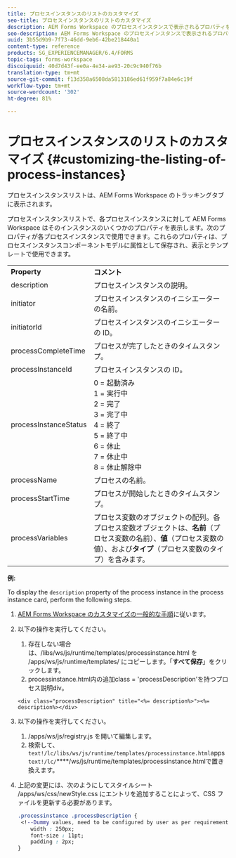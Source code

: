 ```yaml
---
title: プロセスインスタンスのリストのカスタマイズ
seo-title: プロセスインスタンスのリストのカスタマイズ
description: AEM Forms Workspace のプロセスインスタンスで表示されるプロパティをカスタマイズする方法。
seo-description: AEM Forms Workspace のプロセスインスタンスで表示されるプロパティをカスタマイズする方法。
uuid: 3b55d9b9-7f73-46dd-9eb6-42be218440a1
content-type: reference
products: SG_EXPERIENCEMANAGER/6.4/FORMS
topic-tags: forms-workspace
discoiquuid: 40d7d43f-ee0a-4e34-ae93-20c9c940f76b
translation-type: tm+mt
source-git-commit: f13d358a6508da5813186ed61f959f7a84e6c19f
workflow-type: tm+mt
source-wordcount: '302'
ht-degree: 81%

---
```



# プロセスインスタンスのリストのカスタマイズ {#customizing-the-listing-of-process-instances}

プロセスインスタンスリストは、AEM Forms Workspace のトラッキングタブに表示されます。

プロセスインスタンスリストで、各プロセスインスタンスに対して AEM Forms Workspace はそのインスタンスのいくつかのプロパティを表示します。次のプロパティが各プロセスインスタンスで使用できます。これらのプロパティは、プロセスインスタンスコンポーネントモデルに属性として保存され、表示とテンプレートで使用できます。

<table> 
 <tbody> 
  <tr> 
   <td><strong>Property</strong></td> 
   <td><strong>コメント</strong></td> 
  </tr> 
  <tr> 
   <td>description</td> 
   <td>プロセスインスタンスの説明。</td> 
  </tr> 
  <tr> 
   <td>initiator</td> 
   <td>プロセスインスタンスのイニシエーターの名前。</td> 
  </tr> 
  <tr> 
   <td>initiatorId</td> 
   <td>プロセスインスタンスのイニシエーターの ID。</td> 
  </tr> 
  <tr> 
   <td>processCompleteTime</td> 
   <td>プロセスが完了したときのタイムスタンプ。</td> 
  </tr> 
  <tr> 
   <td>processInstanceId</td> 
   <td>プロセスインスタンスの ID。</td> 
  </tr> 
  <tr> 
   <td>processInstanceStatus</td> 
   <td>0 = 起動済み<br /> 1 = 実行中<br /> 2 = 完了<br /> 3 = 完了中<br /> 4 = 終了<br /> 5 = 終了中<br /> 6 = 休止<br /> 7 = 休止中<br /> 8 = 休止解除中</td> 
  </tr> 
  <tr> 
   <td>processName</td> 
   <td>プロセスの名前。</td> 
  </tr> 
  <tr> 
   <td>processStartTime</td> 
   <td>プロセスが開始したときのタイムスタンプ。</td> 
  </tr> 
  <tr> 
   <td>processVariables</td> 
   <td>プロセス変数のオブジェクトの配列。各プロセス変数オブジェクトは、<strong>名前</strong>（プロセス変数の名前）、<strong>値</strong>（プロセス変数の値）、および<strong>タイプ</strong>（プロセス変数のタイプ）を含みます。</td> 
  </tr> 
 </tbody> 
</table>

**例:**

To display the `description` property of the process instance in the process instance card, perform the following steps.

1. [AEM Forms Workspace のカスタマイズの一般的な手順](/help/forms/using/generic-steps-html-workspace-customization.md)に従います。
1. 以下の操作を実行してください。

   1. 存在しない場合は、/libs/ws/js/runtime/templates/processinstance.html を /apps/ws/js/runtime/templates/ にコピーします。「**すべて保存**」をクリックします。
   1. processinstance.html内の追加class = &#39;processDescription&#39;を持つプロセス説明div。

   ```
   <div class="processDescription" title="<%= description%>"><%= description%></div>
   ```

1. 以下の操作を実行してください。

   1. /apps/ws/js/registry.js を開いて編集します。
   1. 検索して、 `text!/lc/libs/ws/js/runtime/templates/processinstance.html`apps `text!/lc/`****/ws/js/runtime/templates/processinstance.htmlで置き換えます。

1. 上記の変更には、次のようにしてスタイルシート /apps/ws/css/newStyle.css にエントリを追加することによって、CSS ファイルを更新する必要があります。

   ```css
   .processinstance .processDescription {
    <!--Dummy values, need to be configured by user as per requirement as well as user can add or delete any property depending upon requirement-->
       width : 250px;
       font-size : 11pt;
       padding : 2px;
   }
   ```
